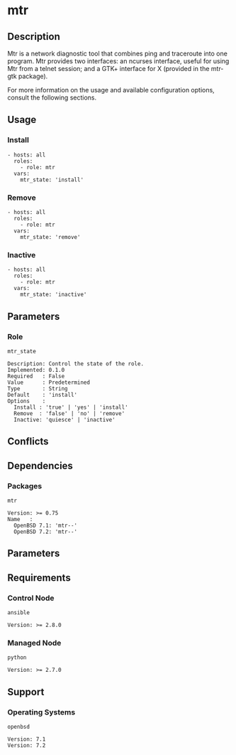 # mtr

## Description

Mtr is a network diagnostic tool that combines ping and traceroute into one
program. Mtr provides two interfaces: an ncurses interface, useful for using Mtr
from a telnet session; and a GTK+ interface for X (provided in the mtr-gtk
package).

For more information on the usage and available configuration options,
consult the following sections.

## Usage

### Install

```
- hosts: all
  roles:
    - role: mtr
  vars:
    mtr_state: 'install'
```

### Remove

```
- hosts: all
  roles:
    - role: mtr
  vars:
    mtr_state: 'remove'
```

### Inactive

```
- hosts: all
  roles:
    - role: mtr
  vars:
    mtr_state: 'inactive'
```

## Parameters

### Role

`mtr_state`

    Description: Control the state of the role.
    Implemented: 0.1.0
    Required   : False
    Value      : Predetermined
    Type       : String
    Default    : 'install'
    Options    :
      Install : 'true' | 'yes' | 'install'
      Remove  : 'false' | 'no' | 'remove'
      Inactive: 'quiesce' | 'inactive'

## Conflicts

## Dependencies

### Packages

`mtr`

    Version: >= 0.75
    Name   :
      OpenBSD 7.1: 'mtr--'
      OpenBSD 7.2: 'mtr--'

## Parameters

## Requirements

### Control Node

`ansible`

    Version: >= 2.8.0

### Managed Node

`python`

    Version: >= 2.7.0

## Support

### Operating Systems

`openbsd`

    Version: 7.1
    Version: 7.2
